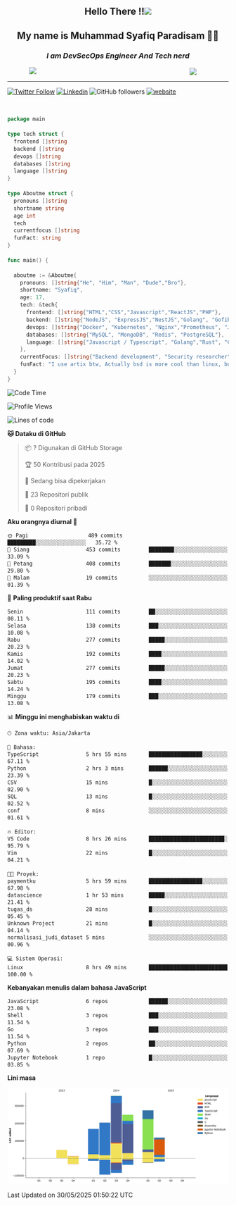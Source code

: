 <h2 align="center">

Hello There !!<img src="https://media.giphy.com/media/12oufCB0MyZ1Go/giphy.gif" width="50"></h2>

<h2 align="center">My name is Muhammad Syafiq Paradisam 👋👋</h2>

<h3 align="center"><em>I am DevSecOps Engineer And Tech nerd
</em></h3>

<img align="left" style="margin-left: 50px" src="https://static.zerochan.net/Alina.Clover.1024.4345060.webp" width="315"/>

<img align="center" style="margin-left: 50px" src="https://i.pinimg.com/736x/69/82/aa/6982aafd816ea48f48d0639c7797915c.jpg" width=250/>

<hr/>

[![Twitter Follow](https://img.shields.io/twitter/follow/misteranmol?label=Follow)](https://x.com/FikkzOutfit)
[![Linkedin](https://img.shields.io/badge/-syafiq-blue?style=square&logo=Linkedin&logoColor=white&link=https://www.linkedin.com/in/syafiq-paradisam/)](https://id.linkedin.com/in/syafiq-paradisam-b72749258)
![GitHub followers](https://img.shields.io/github/followers/syafiqparadisam?label=Follower&style=social)
[![website](https://img.shields.io/badge/Website-46a2f1.svg?&style=flat-square&logo=Google-Chrome&logoColor=white&link=https://anmolsingh.me/)](https://syafiq-paradisam.my.id)

<br/>

```go
package main

type tech struct {
  frontend []string
  backend []string
  devops []string
  databases []string
  language []string
}

type Aboutme struct {
  pronouns []string
  shortname string
  age int
  tech
  currentfocus []string
  funFact: string
}

func main() {

  aboutme := &Aboutme{
    pronouns: []string{"He", "Him", "Man", "Dude","Bro"},
    shortname: "Syafiq",
    age: 17,
    tech: &tech{
      frontend: []string{"HTML","CSS","Javascript","ReactJS","PHP"},
      backend: []string{"NodeJS", "ExpressJS","NestJS","Golang", "Gofiber", "Actixweb", "PHP", "Laravel", "Flask"},
      devops: []string{"Docker", "Kubernetes", "Nginx","Prometheus", "Jaeger", "Grafana", "Linux", "CI / CD"},
      databases: []string{"MySQL", "MongoDB", "Redis", "PostgreSQL"},
      language: []string{"Javascript / Typescript", "Golang","Rust", "C", "PHP","C++"}
    },
    currentFocus: []string{"Backend development", "Security researcher", "Blue team security","DevSecOps engineer"},
    funFact: "I use artix btw, Actually bsd is more cool than linux, but i can't use it because software issue, I am weaboo but not too much"
  }
}

```

<!--START_SECTION:waka-->
![Code Time](http://img.shields.io/badge/Code%20Time-344%20hrs%2058%20mins-blue)

![Profile Views](http://img.shields.io/badge/Profil%20dilihat-0-blue)

![Lines of code](https://img.shields.io/badge/Sejak%20Hello%20World%20aku%20telah%20menulis-1.4%20million%20baris%20kode-blue)

**🐱 Dataku di GitHub** 

> 📦 ? Digunakan di GitHub Storage 
 > 
> 🏆 50 Kontribusi pada 2025
 > 
> 💼 Sedang bisa dipekerjakan
 > 
> 📜 23 Repositori publik 
 > 
> 🔑 0 Repositori pribadi 
 > 
**Aku orangnya diurnal 🐤** 

```text
🌞 Pagi                   489 commits         █████████░░░░░░░░░░░░░░░░   35.72 % 
🌆 Siang                  453 commits         ████████░░░░░░░░░░░░░░░░░   33.09 % 
🌃 Petang                 408 commits         ███████░░░░░░░░░░░░░░░░░░   29.80 % 
🌙 Malam                  19 commits          ░░░░░░░░░░░░░░░░░░░░░░░░░   01.39 % 
```
📅 **Paling produktif saat Rabu** 

```text
Senin                    111 commits         ██░░░░░░░░░░░░░░░░░░░░░░░   08.11 % 
Selasa                   138 commits         ███░░░░░░░░░░░░░░░░░░░░░░   10.08 % 
Rabu                     277 commits         █████░░░░░░░░░░░░░░░░░░░░   20.23 % 
Kamis                    192 commits         ████░░░░░░░░░░░░░░░░░░░░░   14.02 % 
Jumat                    277 commits         █████░░░░░░░░░░░░░░░░░░░░   20.23 % 
Sabtu                    195 commits         ████░░░░░░░░░░░░░░░░░░░░░   14.24 % 
Minggu                   179 commits         ███░░░░░░░░░░░░░░░░░░░░░░   13.08 % 
```


📊 **Minggu ini menghabiskan waktu di** 

```text
🕑︎ Zona waktu: Asia/Jakarta

💬 Bahasa: 
TypeScript               5 hrs 55 mins       █████████████████░░░░░░░░   67.11 % 
Python                   2 hrs 3 mins        ██████░░░░░░░░░░░░░░░░░░░   23.39 % 
CSV                      15 mins             █░░░░░░░░░░░░░░░░░░░░░░░░   02.90 % 
SQL                      13 mins             █░░░░░░░░░░░░░░░░░░░░░░░░   02.52 % 
conf                     8 mins              ░░░░░░░░░░░░░░░░░░░░░░░░░   01.61 % 

🔥 Editor: 
VS Code                  8 hrs 26 mins       ████████████████████████░   95.79 % 
Vim                      22 mins             █░░░░░░░░░░░░░░░░░░░░░░░░   04.21 % 

🐱‍💻 Proyek: 
paymentku                5 hrs 59 mins       █████████████████░░░░░░░░   67.98 % 
datascience              1 hr 53 mins        █████░░░░░░░░░░░░░░░░░░░░   21.41 % 
tugas_ds                 28 mins             █░░░░░░░░░░░░░░░░░░░░░░░░   05.45 % 
Unknown Project          21 mins             █░░░░░░░░░░░░░░░░░░░░░░░░   04.14 % 
normalisasi_judi_dataset 5 mins              ░░░░░░░░░░░░░░░░░░░░░░░░░   00.96 % 

💻 Sistem Operasi: 
Linux                    8 hrs 49 mins       █████████████████████████   100.00 % 
```

**Kebanyakan menulis dalam bahasa JavaScript** 

```text
JavaScript               6 repos             ██████░░░░░░░░░░░░░░░░░░░   23.08 % 
Shell                    3 repos             ███░░░░░░░░░░░░░░░░░░░░░░   11.54 % 
Go                       3 repos             ███░░░░░░░░░░░░░░░░░░░░░░   11.54 % 
Python                   2 repos             ██░░░░░░░░░░░░░░░░░░░░░░░   07.69 % 
Jupyter Notebook         1 repo              █░░░░░░░░░░░░░░░░░░░░░░░░   03.85 % 
```



**Lini masa**

![Lines of Code chart](https://raw.githubusercontent.com/syafiqparadisam/syafiqparadisam/master/assets/bar_graph.png)


 Last Updated on 30/05/2025 01:50:22 UTC
<!--END_SECTION:waka-->
